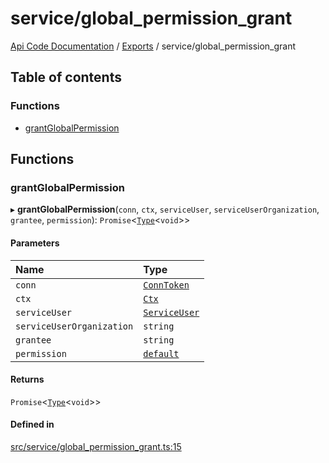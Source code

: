 # service/global\_permission\_grant
 
[Api Code Documentation](../README.md) / [Exports](../modules.md) / service/global\_permission\_grant

## Table of contents

### Functions

- [grantGlobalPermission](service_global_permission_grant.md#grantglobalpermission)

## Functions

### grantGlobalPermission

▸ **grantGlobalPermission**(`conn`, `ctx`, `serviceUser`, `serviceUserOrganization`, `grantee`, `permission`): `Promise`<[`Type`](result.md#type)<`void`\>\>

#### Parameters

| Name | Type |
| :------ | :------ |
| `conn` | [`ConnToken`](service_conn.md#conntoken) |
| `ctx` | [`Ctx`](../interfaces/lib_ctx.Ctx.md) |
| `serviceUser` | [`ServiceUser`](../interfaces/service_domain_organization_service_user.ServiceUser.md) |
| `serviceUserOrganization` | `string` |
| `grantee` | `string` |
| `permission` | [`default`](authz_intents.md#default) |

#### Returns

`Promise`<[`Type`](result.md#type)<`void`\>\>

#### Defined in

[src/service/global_permission_grant.ts:15](https://github.com/openkfw/TruBudget/blob/0804644/api/src/service/global_permission_grant.ts#L15)
